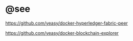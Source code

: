# @see

https://github.com/yeasy/docker-hyperledger-fabric-peer

https://github.com/yeasy/docker-blockchain-explorer
